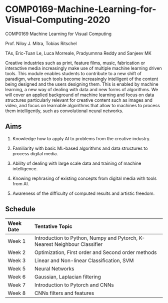 # COMP0169-Machine-Learning-for-Visual-Computing-2020


COMP0169 Machine Learning for Visual Computing

Prof. Niloy J. Mitra, Tobias Ritschel

TAs, Eric-Tuan Le, Luca Morreale, Pradyumnna Reddy and Sanjeev MK


Creative industries such as print, feature films, music, fabrication or interactive media increasingly make use of multiple machine learning driven tools. This module enables students to contribute to a new shift of paradigm, where such tools become increasingly intelligent of the content being designed and the users designing them. This is enabled by machine learning, a new way of dealing with data and new forms of algorithms. We will cover an applied background of machine learning and focus on data structures particularly relevant for creative content such as images and video, and focus on learnable algorithms that allow to machines to process them intelligently, such as convolutional neural networks.


## Aims
1. Knowledge how to apply AI to problems from the creative industry.

2. Familiarity with basic ML-based algorithms and data structures to process digital media.

3. Ability of dealing with large scale data and training of machine intelligence.

4. Knowing rephrasing of existing concepts from digital media with tools from AI.

5. Awareness of the difficulty of computed results and artistic freedom.


## Schedule

| Week Date          | Tentative Topic |
|:----------------------|:--|
|Week 1| Introduction to Python, Numpy and Pytorch, K-Nearest Neighbour Classifier|
|Week 2| Optimization, First order and Second order methods|
|Week 3| Linear and Non-linear Classification, SVM|
|Week 5| Neural Networks|
|Week 6| Gaussian, Laplacian filtering|
|Week 7| Introduction to Pytorch and CNNs|
|Week 8| CNNs filters and features|
